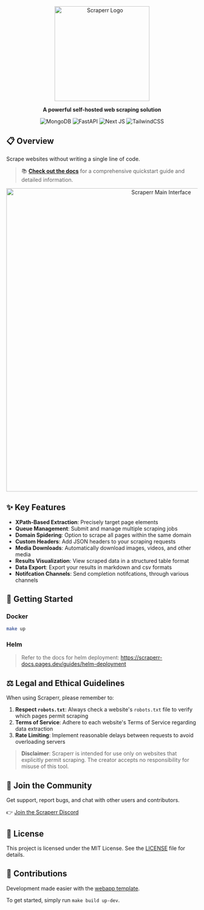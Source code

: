<div align="center">
  <img src="https://github.com/jaypyles/www-scrape/blob/master/docs/logo_picture.png" alt="Scraperr Logo" width="250px">
  
  **A powerful self-hosted web scraping solution**
  
  <div>
    <img src="https://img.shields.io/badge/MongoDB-%234ea94b.svg?style=for-the-badge&logo=mongodb&logoColor=white" alt="MongoDB" />
    <img src="https://img.shields.io/badge/FastAPI-005571?style=for-the-badge&logo=fastapi" alt="FastAPI" />
    <img src="https://img.shields.io/badge/Next-black?style=for-the-badge&logo=next.js&logoColor=white" alt="Next JS" />
    <img src="https://img.shields.io/badge/tailwindcss-%2338B2AC.svg?style=for-the-badge&logo=tailwind-css&logoColor=white" alt="TailwindCSS" />
  </div>
</div>

## 📋 Overview

Scrape websites without writing a single line of code.

> 📚 **[Check out the docs](https://scraperr-docs.pages.dev)** for a comprehensive quickstart guide and detailed information.

<div align="center">
  <img src="https://github.com/jaypyles/www-scrape/blob/master/docs/main_page.png" alt="Scraperr Main Interface" width="800px">
</div>

## ✨ Key Features

- **XPath-Based Extraction**: Precisely target page elements
- **Queue Management**: Submit and manage multiple scraping jobs
- **Domain Spidering**: Option to scrape all pages within the same domain
- **Custom Headers**: Add JSON headers to your scraping requests
- **Media Downloads**: Automatically download images, videos, and other media
- **Results Visualization**: View scraped data in a structured table format
- **Data Export**: Export your results in markdown and csv formats
- **Notifcation Channels**: Send completion notifcations, through various channels

## 🚀 Getting Started

### Docker

```bash
make up
```

### Helm

> Refer to the docs for helm deployment: https://scraperr-docs.pages.dev/guides/helm-deployment

## ⚖️ Legal and Ethical Guidelines

When using Scraperr, please remember to:

1. **Respect `robots.txt`**: Always check a website's `robots.txt` file to verify which pages permit scraping
2. **Terms of Service**: Adhere to each website's Terms of Service regarding data extraction
3. **Rate Limiting**: Implement reasonable delays between requests to avoid overloading servers

> **Disclaimer**: Scraperr is intended for use only on websites that explicitly permit scraping. The creator accepts no responsibility for misuse of this tool.

## 💬 Join the Community

Get support, report bugs, and chat with other users and contributors.

👉 [Join the Scraperr Discord](https://discord.gg/89q7scsGEK)

## 📄 License

This project is licensed under the MIT License. See the [LICENSE](LICENSE) file for details.

## 👏 Contributions

Development made easier with the [webapp template](https://github.com/jaypyles/webapp-template).

To get started, simply run `make build up-dev`.